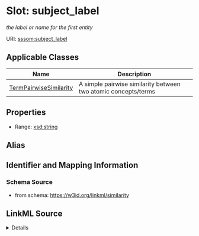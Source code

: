 # Slot: subject_label
_the label or name for the first entity_


URI: [sssom:subject_label](http://w3id.org/sssom/subject_label)



<!-- no inheritance hierarchy -->




## Applicable Classes

| Name | Description |
| --- | --- |
[TermPairwiseSimilarity](TermPairwiseSimilarity.md) | A simple pairwise similarity between two atomic concepts/terms






## Properties

* Range: [xsd:string](http://www.w3.org/2001/XMLSchema#string)






## Alias




## Identifier and Mapping Information







### Schema Source


* from schema: https://w3id.org/linkml/similarity




## LinkML Source

<details>
```yaml
name: subject_label
description: the label or name for the first entity
from_schema: https://w3id.org/linkml/similarity
rank: 1000
slot_uri: sssom:subject_label
alias: subject_label
domain_of:
- TermPairwiseSimilarity
range: string

```
</details>
